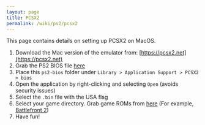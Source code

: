 ```yaml
---
layout: page
title: PCSX2
permalink: /wiki/ps2/pcsx2
---
```


This page contains details on setting up PCSX2 on MacOS.

1. Download the Mac version of the emulator from: [https://pcsx2.net](https://pcsx2.net)
2. Grab the PS2 BIOS file [here](https://www.retrostic.com/bios/pcsx2-playstation-2)
3. Place this `ps2-bios` folder under `Library > Application Support > PCSX2 > bios`
4. Open the application by right-clicking and selecting `Open` (avoids security issues)
5. Select the `.bin` file with the USA flag
6. Select your game directory. Grab game ROMs from [here](https://vimm.net/vault/?system=PS2) (For example, [Battlefront 2](https://vimm.net/vault/9362))
7. Have fun!
